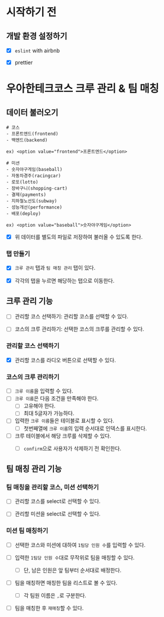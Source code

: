 # 시작하기 전

## 개발 환경 설정하기

- [x] `eslint` with airbnb
- [x] prettier



# 우아한테크코스 크루 관리 & 팀 매칭

## 데이터 불러오기

```
# 코스
- 프론트엔드(frontend)
- 백엔드(backend)

ex) <option value="frontend">프론트엔드</option>

# 미션
- 숫자야구게임(baseball)
- 자동차경주(racingcar)
- 로또(lotto)
- 장바구니(shopping-cart)
- 결제(payments)
- 지하철노선도(subway)
- 성능개선(performance)
- 배포(deploy)

ex) <option value="baseball">숫자야구게임</option>
```

- [x] 위 데이터를 별도의 파일로 저장하여 불러올 수 있도록 한다.



### 탭 만들기

- [x] `크루 관리` 탭과 `팀 매칭 관리` 탭이 있다.
- [x] 각각의 탭을 누르면 해당하는 탭으로 이동한다.



## 크루 관리 기능

- [ ] 관리할 코스 선택하기: 관리할 코스를 선택할 수 있다.
- [ ] 코스의 크루 관리하기: 선택한 코스의 크루를 관리할 수 있다.



### 관리할 코스 선택하기

- [x] 관리할 코스를 라디오 버튼으로 선택할 수 있다.



### 코스의 크루 관리하기

- [ ] `크루 이름`을 입력할 수 있다.
- [ ] `크루 이름`은 다음 조건을 만족해야 한다.
  - [ ] 고유해야 한다.
  - [ ] 최대 5글자가 가능하다.
- [ ] 입력한 `크루 이름`들은 테이블로 표시할 수 있다.
  - [ ] 첫번째열에 `크루 이름`의 입력 순서대로 인덱스를 표시한다.
- [ ] 크루 테이블에서 해당 크루를 삭제할 수 있다.
  - [ ] `confirm`으로 사용자가 삭제하기 전 확인한다.



## 팀 매칭 관리 기능

### 팀 매칭을 관리할 코스, 미션 선택하기

- [ ] 관리할 코스를 select로 선택할 수 있다.
- [ ] 관리할 미션을 select로 선택할 수 있다.



### 미션 팀 매칭하기

- [ ] 선택한 코스와 미션에 대하여 `1팀당 인원 수`를 입력할 수 있다.
- [ ] 입력한 `1팀당 인원 수`대로 무작위로 팀을 매칭할 수 있다.
  - [ ] 단, 남은 인원은 앞 팀부터 순서대로 배정한다.
- [ ] 팀을 매칭하면 매칭한 팀을 리스트로 볼 수 있다.
  - [ ] 각 팀원 이름은 `,`로 구분한다.
- [ ] 팀을 매칭한 후 `재매칭`할 수 있다.

